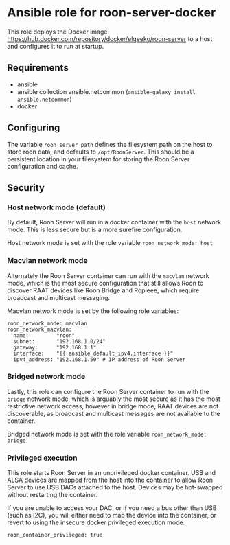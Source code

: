 # Ansible role for roon-server-docker
This role deploys the Docker image https://hub.docker.com/repository/docker/elgeeko/roon-server to a host and configures it to run at startup.

## Requirements
- ansible
- ansible collection ansible.netcommon (`ansible-galaxy install ansible.netcommon`)
- docker

## Configuring
The variable `roon_server_path` defines the filesystem path on the host to store
roon data, and defaults to `/opt/RoonServer`. This should be a persistent
location in your filesystem for storing the Roon Server configuration and cache.

## Security

### Host network mode (default)
By default, Roon Server will run in a docker container with the `host` network
mode. This is less secure but is a more surefire configuration.

Host network mode is set with the role variable
`roon_network_mode: host`

### Macvlan network mode
Alternately the Roon Server container can run with the `macvlan` network mode,
which is the most secure configuration that still allows Roon to discover RAAT devices like Roon Bridge and Ropieee, which require broadcast and multicast
messaging.

Macvlan network mode is set by the following role variables:
```
roon_network_mode: macvlan
roon_network_macvlan:
  name:         "roon"
  subnet:       "192.168.1.0/24"
  gateway:      "192.168.1.1"
  interface:    "{{ ansible_default_ipv4.interface }}"
  ipv4_address: "192.168.1.50" # IP address of Roon Server
```

### Bridged network mode
Lastly, this role can configure the Roon Server container to run with the
`bridge` network mode, which is arguably the most secure as it has the most restrictive network access, however in bridge mode, RAAT devices are not discoverable, as broadcast and multicast messages are not available to the
container.

Bridged network mode is set with the role variable
`roon_network_mode: bridge`

### Privileged execution
This role starts Roon Server in an unprivileged docker container. USB and ALSA devices are mapped from the host into the container to allow Roon Server to use
USB DACs attached to the host. Devices may be hot-swapped without restarting the container.

If you are unable to access your DAC, or if you need a bus other than USB (such
as I2C), you will either need to map the device into the container, or revert to using the insecure docker privileged execution mode.

`roon_container_privileged: true`
